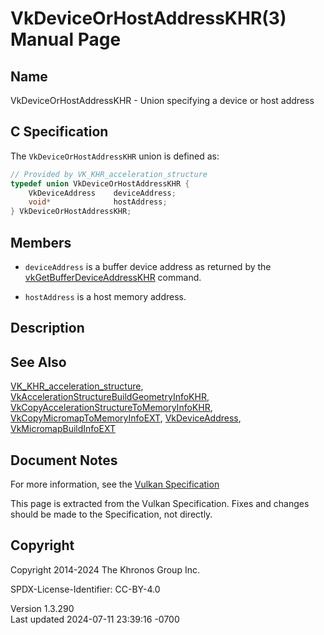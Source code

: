 # VkDeviceOrHostAddressKHR(3) Manual Page

## Name

VkDeviceOrHostAddressKHR - Union specifying a device or host address



## <a href="#_c_specification" class="anchor"></a>C Specification

The `VkDeviceOrHostAddressKHR` union is defined as:

``` c
// Provided by VK_KHR_acceleration_structure
typedef union VkDeviceOrHostAddressKHR {
    VkDeviceAddress    deviceAddress;
    void*              hostAddress;
} VkDeviceOrHostAddressKHR;
```

## <a href="#_members" class="anchor"></a>Members

- `deviceAddress` is a buffer device address as returned by the
  [vkGetBufferDeviceAddressKHR](https://registry.khronos.org/vulkan/specs/1.3-extensions/man/html/vkGetBufferDeviceAddressKHR.html)
  command.

- `hostAddress` is a host memory address.

## <a href="#_description" class="anchor"></a>Description

## <a href="#_see_also" class="anchor"></a>See Also

[VK_KHR_acceleration_structure](https://registry.khronos.org/vulkan/specs/1.3-extensions/man/html/VK_KHR_acceleration_structure.html),
[VkAccelerationStructureBuildGeometryInfoKHR](https://registry.khronos.org/vulkan/specs/1.3-extensions/man/html/VkAccelerationStructureBuildGeometryInfoKHR.html),
[VkCopyAccelerationStructureToMemoryInfoKHR](https://registry.khronos.org/vulkan/specs/1.3-extensions/man/html/VkCopyAccelerationStructureToMemoryInfoKHR.html),
[VkCopyMicromapToMemoryInfoEXT](https://registry.khronos.org/vulkan/specs/1.3-extensions/man/html/VkCopyMicromapToMemoryInfoEXT.html),
[VkDeviceAddress](https://registry.khronos.org/vulkan/specs/1.3-extensions/man/html/VkDeviceAddress.html),
[VkMicromapBuildInfoEXT](https://registry.khronos.org/vulkan/specs/1.3-extensions/man/html/VkMicromapBuildInfoEXT.html)

## <a href="#_document_notes" class="anchor"></a>Document Notes

For more information, see the <a
href="https://registry.khronos.org/vulkan/specs/1.3-extensions/html/vkspec.html#VkDeviceOrHostAddressKHR"
target="_blank" rel="noopener">Vulkan Specification</a>

This page is extracted from the Vulkan Specification. Fixes and changes
should be made to the Specification, not directly.

## <a href="#_copyright" class="anchor"></a>Copyright

Copyright 2014-2024 The Khronos Group Inc.

SPDX-License-Identifier: CC-BY-4.0

Version 1.3.290  
Last updated 2024-07-11 23:39:16 -0700

